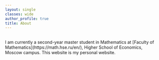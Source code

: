 ```yaml
---
layout: single
classes: wide
author_profile: true
title: About
---
```


<br>
I am currently a second-year master student in Mathematics at [Faculty of Mathematics](https://math.hse.ru/en/), Higher School of Economics, Moscow campus. This website is my personal website.
